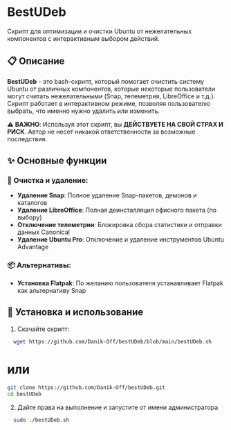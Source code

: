 # BestUDeb

Скрипт для оптимизации и очистки Ubuntu от нежелательных компонентов с интерактивным выбором действий.

## 📋 Описание

**BestUDeb** - это bash-скрипт, который помогает очистить систему Ubuntu от различных компонентов, которые некоторые пользователи могут считать нежелательными (Snap, телеметрия, LibreOffice и т.д.). Скрипт работает в интерактивном режиме, позволяя пользователю выбрать, что именно нужно удалить или изменить.

⚠️ **ВАЖНО**: Используя этот скрипт, вы **ДЕЙСТВУЕТЕ НА СВОЙ СТРАХ И РИСК**. Автор не несет никакой ответственности за возможные последствия.

## ✨ Основные функции

### 🔧 Очистка и удаление:
- **Удаление Snap**: Полное удаление Snap-пакетов, демонов и каталогов
- **Удаление LibreOffice**: Полная деинсталляция офисного пакета (по выбору)
- **Отключение телеметрии**: Блокировка сбора статистики и отправки данных Canonical
- **Удаление Ubuntu Pro**: Отключение и удаление инструментов Ubuntu Advantage

### 📦 Альтернативы:
- **Установка Flatpak**: По желанию пользователя устанавливает Flatpak как альтернативу Snap


## 🚀 Установка и использование

1. Скачайте скрипт:
```bash
  wget https://github.com/Danik-Off/bestUDeb/blob/main/bestUDeb.sh
```
# или
```bash
git clone https://github.com/Danik-Off/bestUDeb.git
cd bestUDeb
```
2. Дайте права на выполнение и запустите от имени администратора
```bash
  sudo ./bestUDeb.sh
```
